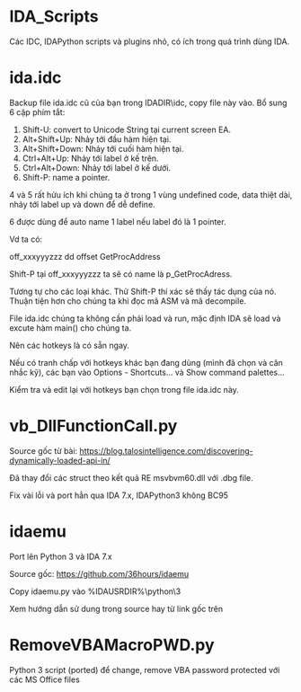 # IDA_Scripts
Các IDC, IDAPython scripts và plugins nhỏ, có ích trong quá trình dùng IDA.
# ida.idc
Backup file ida.idc cũ của bạn trong IDADIR\idc, copy file này vào.
Bổ sung 6 cặp phím tắt:
1. Shift-U: convert to Unicode String tại current screen EA.
2. Alt+Shift+Up: Nhảy tới đầu hàm hiện tại.
3. Alt+Shift+Down: Nhảy tới cuối hàm hiện tại.
4. Ctrl+Alt+Up: Nhảy tới label ở kế trên.
5. Ctrl+Alt+Down: Nhảy tới label ở kế dưới.
6. Shift-P: name a pointer.

4 và 5 rất hửu ích khi chúng ta ở trong 1 vùng undefined code, data thiệt dài, nhảy tới label up và down để dễ define.

6 được dùng để auto name 1 label nếu label đó là 1 pointer.

Vd ta có:

off_xxxyyyzzz dd offset GetProcAddress

Shift-P tại off_xxxyyyzzz ta sẽ có name là p_GetProcAdress.

Tương tự cho các loại khác.  Thử Shift-P thí xác sẽ thấy tác dụng của nó. Thuận tiện hơn cho chúng ta khi đọc mã ASM và mã decompile.

File ida.idc chúng ta không cần phải load và run, mặc định IDA sẽ load và excute hàm main() cho chúng ta.

Nên các hotkeys là có sẵn ngay.

Nếu có tranh chấp với hotkeys khác bạn đang dùng (mình đã chọn và cân nhắc kỹ), các bạn vào Options - Shortcuts... và Show command palettes...

Kiểm tra và edit lại với hotkeys bạn chọn trong file ida.idc này.

# vb_DllFunctionCall.py
Source gốc từ bài: https://blog.talosintelligence.com/discovering-dynamically-loaded-api-in/

Đã thay đổi các struct theo kết quả RE msvbvm60.dll với .dbg file.

Fix vài lỗi và port hẳn qua IDA 7.x, IDAPython3 không BC95

# idaemu
Port lên Python 3 và IDA 7.x

Source gốc: https://github.com/36hours/idaemu

Copy idaemu.py vào %IDAUSRDIR%\python\3

Xem hướng dẫn sử dung trong source hay từ link gốc trên

# RemoveVBAMacroPWD.py
Python 3 script (ported) để change, remove VBA password protected với các MS Office files

